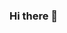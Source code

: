 ### Hi there 👋

<!--
**Naqhid/Naqhid** is a ✨ _special_ ✨ repository because its `README.md` (this file) appears on your GitHub profile.

Here are some ideas to get you started:

- 🌱 I’m currently learning ...
HTML & CSS
Ruby
Ruby on Rails
Javascript
React
MySql


- 🔭 I’m currently working on ...

Finishing the microverse curriculum successful.
Improving my technical and professonal skills

